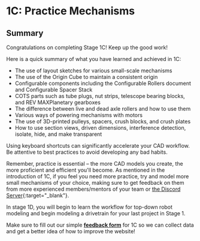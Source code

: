 # 1C: Practice Mechanisms
## Summary

Congratulations on completing Stage 1C! Keep up the good work!

Here is a quick summary of what you have learned and achieved in 1C:

* The use of layout sketches for various small-scale mechanisms
* The use of the Origin Cube to maintain a consistent origin
* Configurable components including the Configurable Rollers document and Configurable Spacer Stack
* COTS parts such as tube plugs, nut strips, telescope bearing blocks, and REV MAXPlanetary gearboxes
* The difference between live and dead axle rollers and how to use them
* Various ways of powering mechanisms with motors
* The use of 3D-printed pulleys, spacers, crush blocks, and crush plates
* How to use section views, driven dimensions, interference detection, isolate, hide, and make transparent

Using keyboard shortcuts can significantly accelerate your CAD workflow. Be attentive to best practices to avoid developing any bad habits.

Remember, practice is essential – the more CAD models you create, the more proficient and efficient you'll become. As mentioned in the introduction of 1C, if you feel you need more practice, try and model more small mechanisms of your choice, making sure to get feedback on them from more experienced members/mentors of your team or [the Discord Server](https://discord.gg/jHXTdNjYCg "David's Design Server Invite"){:target="_blank"}.

In stage 1D, you will begin to learn the workflow for top-down robot modeling and begin modeling a drivetrain for your last project in Stage 1.

Make sure to fill out our simple [**feedback form**](https://forms.gle/qykF1UoxiymAEGWc8) for 1C so we can collect data and get a better idea of how to improve the website!

<br>